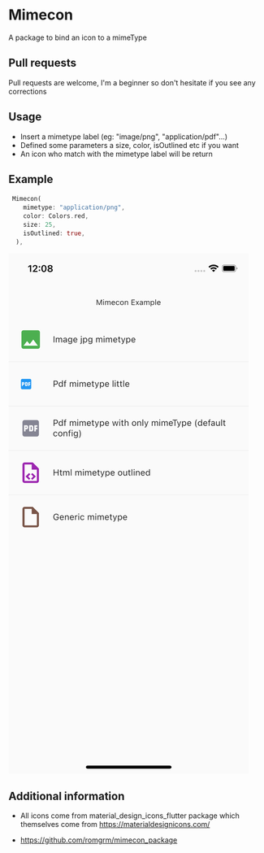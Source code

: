 # Mimecon
A package to bind an icon to a mimeType

## Pull requests
Pull requests are welcome, I'm a beginner so don't hesitate if you see any corrections

## Usage

- Insert a mimetype label (eg: "image/png", "application/pdf"...)
- Defined some parameters a size, color, isOutlined etc if you want 
- An icon who match with the mimetype label will be return 


## Example

```dart
 Mimecon(
    mimetype: "application/png",
    color: Colors.red,
    size: 25,
    isOutlined: true,
  ),
```

![image](./example/example.png)

## Additional information

- All icons come from material_design_icons_flutter package which themselves come from https://materialdesignicons.com/

- https://github.com/romgrm/mimecon_package